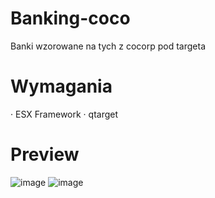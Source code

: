 # Banking-coco
Banki wzorowane na tych z cocorp pod targeta 

# Wymagania
· ESX Framework
· qtarget
# Preview
![image](https://github.com/adeczeq/Banking-coco/assets/136931478/914c82ba-4ffc-4243-8dd8-c5de5db93aa0)
![image](https://github.com/adeczeq/Banking-coco/assets/136931478/868299d8-c04e-4ad2-a601-15709473030f)











